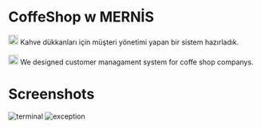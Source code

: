 # CoffeShop w MERNİS
<img src="https://user-images.githubusercontent.com/61664693/116838911-dcc33b80-abd8-11eb-8169-bcded73d5f7f.png" width="20"/>
Kahve dükkanları için müşteri yönetimi yapan bir sistem hazırladık.
<br><br>
<img src="https://user-images.githubusercontent.com/61664693/116838910-dc2aa500-abd8-11eb-9000-5c3c15cfd9c9.png" width="20"/>
We designed customer managament system for coffe shop companys.


# Screenshots
![terminal](https://user-images.githubusercontent.com/61664693/116838397-e6e43a80-abd6-11eb-8694-c1fc3c041ede.png)
![exception](https://user-images.githubusercontent.com/61664693/116838399-e77cd100-abd6-11eb-90c7-5042976f9a46.png)

